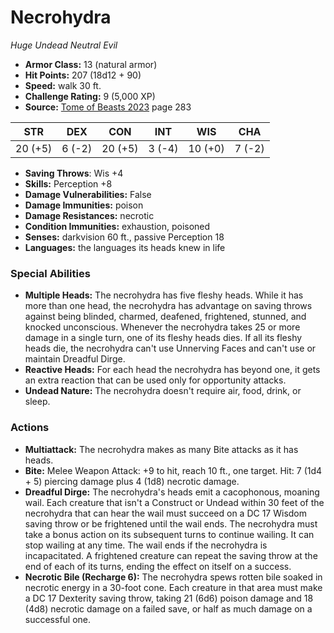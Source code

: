 # Necrohydra

*Huge* *Undead* *Neutral Evil*

- **Armor Class:** 13 (natural armor)
- **Hit Points:** 207 (18d12 + 90)
- **Speed:** walk 30 ft.
- **Challenge Rating:** 9 (5,000 XP)
- **Source:** [Tome of Beasts 2023](https://koboldpress.com/kpstore/product/tome-of-beasts-1-2023-edition/) page 283

| STR | DEX | CON | INT | WIS | CHA |
| --- | --- | --- | --- | --- | --- |
| 20 (+5) | 6 (-2) | 20 (+5) | 3 (-4) | 10 (+0) | 7 (-2) |

- **Saving Throws**: Wis +4
- **Skills:** Perception +8
- **Damage Vulnerabilities:** False
- **Damage Immunities:** poison
- **Damage Resistances:** necrotic
- **Condition Immunities:** exhaustion, poisoned
- **Senses:** darkvision 60 ft., passive Perception 18
- **Languages:** the languages its heads knew in life

### Special Abilities

- **Multiple Heads:** The necrohydra has five fleshy heads. While it has more than one head, the necrohydra has advantage on saving throws against being blinded, charmed, deafened, frightened, stunned, and knocked unconscious. Whenever the necrohydra takes 25 or more damage in a single turn, one of its fleshy heads dies. If all its fleshy heads die, the necrohydra can't use Unnerving Faces and can't use or maintain Dreadful Dirge.
- **Reactive Heads:** For each head the necrohydra has beyond one, it gets an extra reaction that can be used only for opportunity attacks.
- **Undead Nature:** The necrohydra doesn't require air, food, drink, or sleep.

### Actions

- **Multiattack:** The necrohydra makes as many Bite attacks as it has heads.
- **Bite:** Melee Weapon Attack: +9 to hit, reach 10 ft., one target. Hit: 7 (1d4 + 5) piercing damage plus 4 (1d8) necrotic damage.
- **Dreadful Dirge:** The necrohydra's heads emit a cacophonous, moaning wail. Each creature that isn't a Construct or Undead within 30 feet of the necrohydra that can hear the wail must succeed on a DC 17 Wisdom saving throw or be frightened until the wail ends. The necrohydra must take a bonus action on its subsequent turns to continue wailing. It can stop wailing at any time. The wail ends if the necrohydra is incapacitated. A frightened creature can repeat the saving throw at the end of each of its turns, ending the effect on itself on a success.
- **Necrotic Bile (Recharge 6):** The necrohydra spews rotten bile soaked in necrotic energy in a 30-foot cone. Each creature in that area must make a DC 17 Dexterity saving throw, taking 21 (6d6) poison damage and 18 (4d8) necrotic damage on a failed save, or half as much damage on a successful one.

